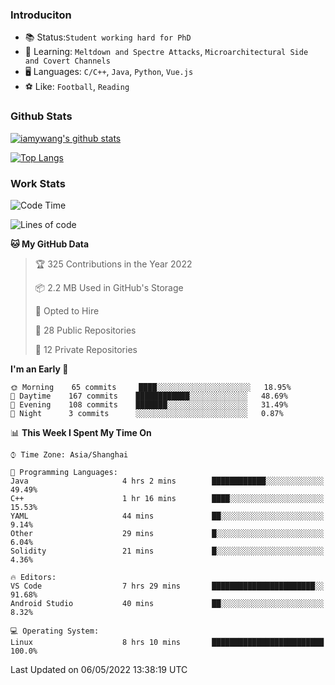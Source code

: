 ### Introduciton

- 📚 Status:`Student working hard for PhD`
- 🔎 Learning: `Meltdown and Spectre Attacks`, `Microarchitectural Side and Covert Channels`
- 🖥️ Languages: `C/C++`, `Java`, `Python`, `Vue.js`
- ⚽ Like: `Football`, `Reading`

### Github Stats

[![iamywang's github stats](https://github-readme-stats.vercel.app/api?username=iamywang&count_private=true&show_icons=true)]()

[![Top Langs](https://github-readme-stats.vercel.app/api/top-langs/?username=iamywang&layout=compact)]()

### Work Stats

<!--START_SECTION:waka-->
![Code Time](http://img.shields.io/badge/Code%20Time-301%20hrs%2056%20mins-blue)

![Lines of code](https://img.shields.io/badge/From%20Hello%20World%20I%27ve%20Written--40%20Thousand%20lines%20of%20code-blue)

**🐱 My GitHub Data** 

> 🏆 325 Contributions in the Year 2022
 > 
> 📦 2.2 MB Used in GitHub's Storage 
 > 
> 💼 Opted to Hire
 > 
> 📜 28 Public Repositories 
 > 
> 🔑 12 Private Repositories  
 > 
**I'm an Early 🐤** 

```text
🌞 Morning    65 commits     ████░░░░░░░░░░░░░░░░░░░░░   18.95% 
🌆 Daytime    167 commits    ████████████░░░░░░░░░░░░░   48.69% 
🌃 Evening    108 commits    ███████░░░░░░░░░░░░░░░░░░   31.49% 
🌙 Night      3 commits      ░░░░░░░░░░░░░░░░░░░░░░░░░   0.87%

```


📊 **This Week I Spent My Time On** 

```text
⌚︎ Time Zone: Asia/Shanghai

💬 Programming Languages: 
Java                     4 hrs 2 mins        ████████████░░░░░░░░░░░░░   49.49% 
C++                      1 hr 16 mins        ████░░░░░░░░░░░░░░░░░░░░░   15.53% 
YAML                     44 mins             ██░░░░░░░░░░░░░░░░░░░░░░░   9.14% 
Other                    29 mins             █░░░░░░░░░░░░░░░░░░░░░░░░   6.04% 
Solidity                 21 mins             █░░░░░░░░░░░░░░░░░░░░░░░░   4.36%

🔥 Editors: 
VS Code                  7 hrs 29 mins       ███████████████████████░░   91.68% 
Android Studio           40 mins             ██░░░░░░░░░░░░░░░░░░░░░░░   8.32%

💻 Operating System: 
Linux                    8 hrs 10 mins       █████████████████████████   100.0%

```


 Last Updated on 06/05/2022 13:38:19 UTC
<!--END_SECTION:waka-->
